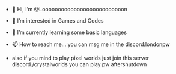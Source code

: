 - 👋 Hi, I’m @Loooooooooooooooooooooooooon
- 👀 I’m interested in Games and Codes
- 🌱 I’m currently learning some basic languages

- 📫 How to reach me... you can msg me in the discord:londonpw
- also if you mind to play pixel worlds just join this server discord./crystalworlds you can play pw aftershutdown



